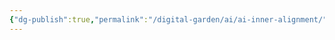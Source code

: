 ```yaml
---
{"dg-publish":true,"permalink":"/digital-garden/ai/ai-inner-alignment/","updated":"2023-12-06T16:30:10.000-07:00"}
---
```


